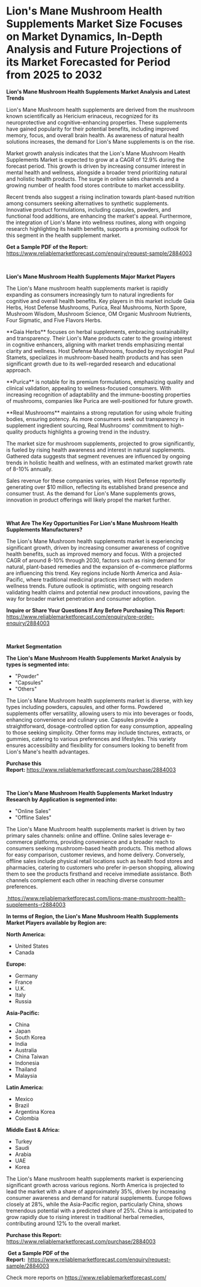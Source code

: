 <p><h1>Lion's Mane Mushroom Health Supplements Market Size Focuses on Market Dynamics, In-Depth Analysis and Future Projections of its Market Forecasted for Period from 2025 to 2032</h1></p><p><strong>Lion's Mane Mushroom Health Supplements Market Analysis and Latest Trends</strong></p>
<p><p>Lion's Mane Mushroom health supplements are derived from the mushroom known scientifically as Hericium erinaceus, recognized for its neuroprotective and cognitive-enhancing properties. These supplements have gained popularity for their potential benefits, including improved memory, focus, and overall brain health. As awareness of natural health solutions increases, the demand for Lion's Mane supplements is on the rise.</p><p>Market growth analysis indicates that the Lion's Mane Mushroom Health Supplements Market is expected to grow at a CAGR of 12.9% during the forecast period. This growth is driven by increasing consumer interest in mental health and wellness, alongside a broader trend prioritizing natural and holistic health products. The surge in online sales channels and a growing number of health food stores contribute to market accessibility.</p><p>Recent trends also suggest a rising inclination towards plant-based nutrition among consumers seeking alternatives to synthetic supplements. Innovative product formulations, including capsules, powders, and functional food additions, are enhancing the market's appeal. Furthermore, the integration of Lion's Mane into wellness routines, along with ongoing research highlighting its health benefits, supports a promising outlook for this segment in the health supplement market.</p></p>
<p><strong>Get a Sample PDF of the Report:&nbsp;</strong> <a href="https://www.reliablemarketforecast.com/enquiry/request-sample/2884003?utm_campaign=2929&utm_medium=2&utm_source=Github&utm_content=ia&utm_term=13032025&utm_id=lions-mane-mushroom-health-supplements">https://www.reliablemarketforecast.com/enquiry/request-sample/2884003</a></p>
<p>&nbsp;</p>
<p><strong>Lion's Mane Mushroom Health Supplements Major Market Players</strong></p>
<p><p>The Lion's Mane mushroom health supplements market is rapidly expanding as consumers increasingly turn to natural ingredients for cognitive and overall health benefits. Key players in this market include Gaia Herbs, Host Defense Mushrooms, Purica, Real Mushrooms, North Spore, Mushroom Wisdom, Mushroom Science, OM Organic Mushroom Nutrients, Four Sigmatic, and Five Flavors Herbs.</p><p>**Gaia Herbs** focuses on herbal supplements, embracing sustainability and transparency. Their Lion's Mane products cater to the growing interest in cognitive enhancers, aligning with market trends emphasizing mental clarity and wellness. Host Defense Mushrooms, founded by mycologist Paul Stamets, specializes in mushroom-based health products and has seen significant growth due to its well-regarded research and educational approach. </p><p>**Purica** is notable for its premium formulations, emphasizing quality and clinical validation, appealing to wellness-focused consumers. With increasing recognition of adaptability and the immune-boosting properties of mushrooms, companies like Purica are well-positioned for future growth.</p><p>**Real Mushrooms** maintains a strong reputation for using whole fruiting bodies, ensuring potency. As more consumers seek out transparency in supplement ingredient sourcing, Real Mushrooms’ commitment to high-quality products highlights a growing trend in the industry.</p><p>The market size for mushroom supplements, projected to grow significantly, is fueled by rising health awareness and interest in natural supplements. Gathered data suggests that segment revenues are influenced by ongoing trends in holistic health and wellness, with an estimated market growth rate of 8-10% annually. </p><p>Sales revenue for these companies varies, with Host Defense reportedly generating over $10 million, reflecting its established brand presence and consumer trust. As the demand for Lion's Mane supplements grows, innovation in product offerings will likely propel the market further.</p></p>
<p>&nbsp;</p>
<p><strong>What Are The Key Opportunities For Lion's Mane Mushroom Health Supplements Manufacturers?</strong></p>
<p><p>The Lion's Mane Mushroom health supplements market is experiencing significant growth, driven by increasing consumer awareness of cognitive health benefits, such as improved memory and focus. With a projected CAGR of around 8-10% through 2030, factors such as rising demand for natural, plant-based remedies and the expansion of e-commerce platforms are influencing this trend. Key regions include North America and Asia-Pacific, where traditional medicinal practices intersect with modern wellness trends. Future outlook is optimistic, with ongoing research validating health claims and potential new product innovations, paving the way for broader market penetration and consumer adoption.</p></p>
<p><strong>Inquire or Share Your Questions If Any Before Purchasing This Report:</strong> <a href="https://www.reliablemarketforecast.com/enquiry/pre-order-enquiry/2884003?utm_campaign=2929&utm_medium=2&utm_source=Github&utm_content=ia&utm_term=13032025&utm_id=lions-mane-mushroom-health-supplements">https://www.reliablemarketforecast.com/enquiry/pre-order-enquiry/2884003</a></p>
<p>&nbsp;</p>
<p><strong>Market Segmentation</strong></p>
<p><strong>The Lion's Mane Mushroom Health Supplements Market Analysis by types is segmented into:</strong></p>
<p><ul><li>"Powder"</li><li>"Capsules"</li><li>"Others"</li></ul></p>
<p><p>The Lion's Mane Mushroom health supplements market is diverse, with key types including powders, capsules, and other forms. Powdered supplements offer versatility, allowing users to mix into beverages or foods, enhancing convenience and culinary use. Capsules provide a straightforward, dosage-controlled option for easy consumption, appealing to those seeking simplicity. Other forms may include tinctures, extracts, or gummies, catering to various preferences and lifestyles. This variety ensures accessibility and flexibility for consumers looking to benefit from Lion's Mane's health advantages.</p></p>
<p><strong>Purchase this Report:&nbsp;</strong><a href="https://www.reliablemarketforecast.com/purchase/2884003?utm_campaign=2929&utm_medium=2&utm_source=Github&utm_content=ia&utm_term=13032025&utm_id=lions-mane-mushroom-health-supplements">https://www.reliablemarketforecast.com/purchase/2884003</a></p>
<p>&nbsp;</p>
<p><strong>The Lion's Mane Mushroom Health Supplements Market Industry Research by Application is segmented into:</strong></p>
<p><ul><li>"Online Sales"</li><li>"Offline Sales"</li></ul></p>
<p><p>The Lion's Mane Mushroom health supplements market is driven by two primary sales channels: online and offline. Online sales leverage e-commerce platforms, providing convenience and a broader reach to consumers seeking mushroom-based health products. This method allows for easy comparison, customer reviews, and home delivery. Conversely, offline sales include physical retail locations such as health food stores and pharmacies, catering to customers who prefer in-person shopping, allowing them to see the products firsthand and receive immediate assistance. Both channels complement each other in reaching diverse consumer preferences.</p></p>
<p><a href="https://www.reliablemarketforecast.com/lions-mane-mushroom-health-supplements-r2884003?utm_campaign=2929&utm_medium=2&utm_source=Github&utm_content=ia&utm_term=13032025&utm_id=lions-mane-mushroom-health-supplements">&nbsp;https://www.reliablemarketforecast.com/lions-mane-mushroom-health-supplements-r2884003</a></p>
<p><strong>In terms of Region, the Lion's Mane Mushroom Health Supplements Market Players available by Region are:</strong></p>
<p>
    <p> <strong> North America: </strong>
        <ul>
            <li>United States</li>
            <li>Canada</li>
        </ul>
        </p> 
    <p> <strong> Europe: </strong>
        <ul>
            <li>Germany</li>
            <li>France</li>
            <li>U.K.</li>
            <li>Italy</li>
            <li>Russia</li>
        </ul>
        </p> 
    <p> <strong> Asia-Pacific: </strong>
        <ul>
            <li>China</li>
            <li>Japan</li>
            <li>South Korea</li>
            <li>India</li>
            <li>Australia</li>
            <li>China Taiwan</li>
            <li>Indonesia</li>
            <li>Thailand</li>
            <li>Malaysia</li>
        </ul>
        </p> 
    <p> <strong> Latin America: </strong>
        <ul>
            <li>Mexico</li>
            <li>Brazil</li>
            <li>Argentina Korea</li>
            <li>Colombia</li>
        </ul>
        </p> 
    <p> <strong> Middle East & Africa: </strong>
        <ul>
            <li>Turkey</li>
            <li>Saudi</li>
            <li>Arabia</li>
            <li>UAE</li>
            <li>Korea</li>
        </ul>
    </p>
    </p>
<p><p>The Lion's Mane mushroom health supplements market is experiencing significant growth across various regions. North America is projected to lead the market with a share of approximately 35%, driven by increasing consumer awareness and demand for natural supplements. Europe follows closely at 28%, while the Asia-Pacific region, particularly China, shows tremendous potential with a predicted share of 25%. China is anticipated to grow rapidly due to rising interest in traditional herbal remedies, contributing around 12% to the overall market.</p></p>
<p><strong>Purchase this Report: </strong><a href="https://www.reliablemarketforecast.com/purchase/2884003?utm_campaign=2929&utm_medium=2&utm_source=Github&utm_content=ia&utm_term=13032025&utm_id=lions-mane-mushroom-health-supplements">https://www.reliablemarketforecast.com/purchase/2884003</a></p>
<p>&nbsp;<strong>Get a Sample PDF of the Report:&nbsp;&nbsp;</strong><a href="https://www.reliablemarketforecast.com/enquiry/request-sample/2884003?utm_campaign=2929&utm_medium=2&utm_source=Github&utm_content=ia&utm_term=13032025&utm_id=lions-mane-mushroom-health-supplements">https://www.reliablemarketforecast.com/enquiry/request-sample/2884003</a></p>
<p><strong></strong></p>
<p>Check more reports on <a href="https://www.reliablemarketforecast.com/?utm_campaign=2929&utm_medium=2&utm_source=Github&utm_content=ia&utm_term=13032025&utm_id=lions-mane-mushroom-health-supplements">https://www.reliablemarketforecast.com/</a></p>